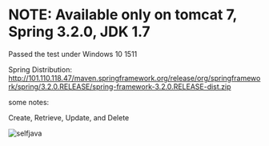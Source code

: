 # NOTE: Available only on tomcat 7, Spring 3.2.0, JDK 1.7
Passed the test under Windows 10 1511

Spring Distribution: http://101.110.118.47/maven.springframework.org/release/org/springframework/spring/3.2.0.RELEASE/spring-framework-3.2.0.RELEASE-dist.zip

some notes:

Create, Retrieve, Update, and Delete

![selfjava](https://github.com/No5972/Other_Demos/SpringMVCMyBatisDemo2/blob/master/selfjava.png)
